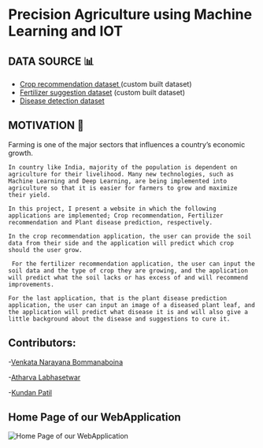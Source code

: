 # Precision Agriculture using Machine Learning and IOT

## DATA SOURCE 📊
- [Crop recommendation dataset ](https://www.kaggle.com/atharvaingle/crop-recommendation-dataset) (custom built dataset)
- [Fertilizer suggestion dataset](https://github.com/Gladiator07/Harvestify/blob/master/Data-processed/fertilizer.csv) (custom built dataset)
- [Disease detection dataset](https://www.kaggle.com/vipoooool/new-plant-diseases-dataset)

## MOTIVATION 💪
Farming is one of the major sectors that influences a country’s economic growth.

    In country like India, majority of the population is dependent on agriculture for their livelihood. Many new technologies, such as Machine Learning and Deep Learning, are being implemented into agriculture so that it is easier for farmers to grow and maximize their yield.

    In this project, I present a website in which the following applications are implemented; Crop recommendation, Fertilizer recommendation and Plant disease prediction, respectively.

    In the crop recommendation application, the user can provide the soil data from their side and the application will predict which crop should the user grow.

     For the fertilizer recommendation application, the user can input the soil data and the type of crop they are growing, and the application will predict what the soil lacks or has excess of and will recommend improvements.

    For the last application, that is the plant disease prediction application, the user can input an image of a diseased plant leaf, and the application will predict what disease it is and will also give a little background about the disease and suggestions to cure it.

  
## Contributors:

-[Venkata Narayana Bommanaboina](https://www.linkedin.com/in/bvnarayana515739/)

-[Atharva Labhasetwar](https://www.linkedin.com/in/atharva-labhasetwar)

-[Kundan Patil](https://www.linkedin.com/in/kundan-patil-638979199)


## Home Page of our WebApplication
![Home Page of our WebApplication](https://github.com/atharval1/precision-agriculture-using-machine-learning/blob/main/Project-docs/App-snaps/Home.png)




